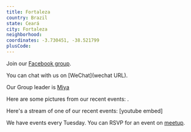 ```yaml
---
title: Fortaleza
country: Brazil
state: Ceará
city: Fortaleza
neighborhood: 
coordinates: -3.730451, -38.521799
plusCode:
---
```

Join our [Facebook group](https://www.facebook.com/groups/free.code.group.fortaleza).

You can chat with us on [WeChat](wechat URL).

Our Group leader is [Miya](freecodecamp.org/miya)

Here are some pictures from our recent events:
![]().

Here's a stream of one of our recent events:
[youtube embed]

We have events every Tuesday. You can RSVP for an event on [meetup](meetupurl).
